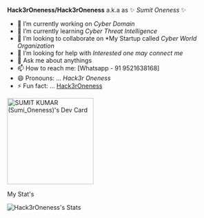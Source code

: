 **Hack3rOneness/Hack3rOneness** a.k.a as ✨ _Sumit Oneness_ ✨

- 🔭 I’m currently working on *Cyber Domain*
- 🌱 I’m currently learning *Cyber Threat Intelligence*
- 👯 I’m looking to collaborate on *My Startup called _Cyber World Organization_
- 🤔 I’m looking for help with *Interested one may connect me*
- 💬 Ask me about anythings
- 📫 How to reach me: [Whatsapp - 91 9521638168]
- 😄 Pronouns: ... *Hack3r Oneness*
- ⚡ Fun fact: ... [Hack3rOneness](https://hack3roneness.github.io/)

<a href="https://app.daily.dev/hack3r_oneness"><img src="https://api.daily.dev/devcards/4ea8876f537d4015b6b0250058b543da.png?r=uyw" width="200" alt="SUMIT KUMAR (Sumi_Oneness)'s Dev Card"/></a>


My Stat's 

![Hack3rOneness's Stats](https://gh-stats-gen.vercel.app/api?username=Hack3rOneness&theme=Blue-Green&show_icons=true&hide_border=true&count_private=true)
